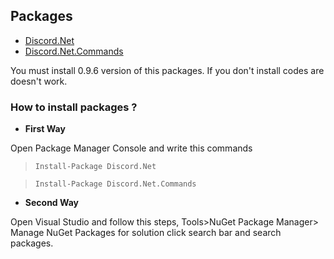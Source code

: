 ## Packages
- [Discord.Net](https://goo.gl/6zFhzX) 
- [Discord.Net.Commands](https://goo.gl/sFrZpJ)

You must install 0.9.6 version of this packages. If you don't install codes are doesn't work.

### How to install packages ?
- **First Way**

Open Package Manager Console and write this commands 

>`Install-Package Discord.Net`

>`Install-Package Discord.Net.Commands`

-  **Second Way**

Open Visual Studio and follow this steps, Tools>NuGet Package Manager> Manage NuGet Packages for solution click search bar and search packages.
